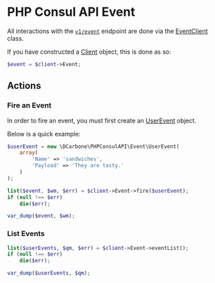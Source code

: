 # PHP Consul API Event

All interactions with the [`v1/event`](https://www.consul.io/docs/agent/http/event.html) endpoint
are done via the [EventClient](../src/Event/EventClient.php) class.

If you have constructed a [Client](../src/Client.php) object, this is done as so:

```php
$event = $client->Event;
```

## Actions

### Fire an Event

In order to fire an event, you must first create an [UserEvent](../src/Event/UserEvent.php)
object.

Below is a quick example:

```php
$userEvent = new \DCarbone\PHPConsulAPI\Event\UserEvent(
    array(
        'Name' => 'sandwiches',
        'Payload' => 'They are tasty.'
    )
);

list($event, $wm, $err) = $client->Event->fire($userEvent);
if (null !== $err)
    die($err);

var_dump($event, $wm);
```

### List Events

```php
list($userEvents, $qm, $err) = $client->Event->eventList();
if (null !== $err)
    die($err);

var_dump($userEvents, $qm);
```